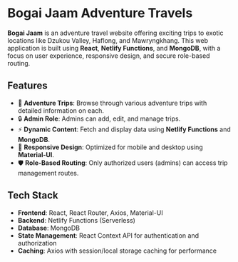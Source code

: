 # **Bogai Jaam Adventure Travels**

**Bogai Jaam** is an adventure travel website offering exciting trips to exotic locations like Dzukou Valley, Haflong, and Mawryngkhang. This web application is built using **React**, **Netlify Functions**, and **MongoDB**, with a focus on user experience, responsive design, and secure role-based routing.

## **Features**
- 🚀 **Adventure Trips**: Browse through various adventure trips with detailed information on each.
- 🔒 **Admin Role**: Admins can add, edit, and manage trips.
- ⚡ **Dynamic Content**: Fetch and display data using **Netlify Functions** and **MongoDB**.
- 🎨 **Responsive Design**: Optimized for mobile and desktop using **Material-UI**.
- 🛡️ **Role-Based Routing**: Only authorized users (admins) can access trip management routes.

## **Tech Stack**
- **Frontend**: React, React Router, Axios, Material-UI
- **Backend**: Netlify Functions (Serverless)
- **Database**: MongoDB
- **State Management**: React Context API for authentication and authorization
- **Caching**: Axios with session/local storage caching for performance

